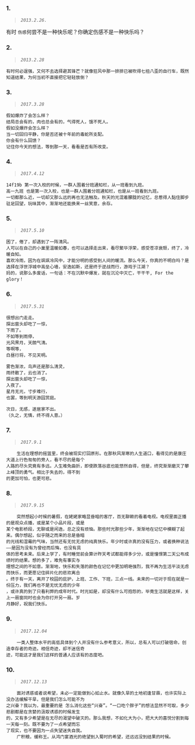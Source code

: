 ### 1.
>*`2013.2.26.`*

有时 `伤感`何尝不是一种快乐呢？你确定伤感不是一种快乐吗？

### 2.
>*`2013.2.28`*

    有时何必逞强，又何不去选择避其锋芒？就像狂风中那一排排已被吹得七扭八歪的自行车，既然知道结果，为何当初不直接把它轻轻放倒？

### 3.
>*`2017.3.28`*

    假如爆炸了会怎么样？
    结局总会有的，肉也总会有的，气得死人，饿不死人。
    假如没爆炸会怎么样？
    当一切回归平静，你是否还被十年前的毒蛇所支配。
    你会有什么回馈？
    记住你今天的想法，等到那一天，看看是否有所改变。

### 4.
>*`2017.4.12`*

    14f19b 第一次入校的时候，一群人围着分班通知栏，从一班看到九班。
    高一九班 也是第一次入校，也是一群人围着分班通知栏，也是从一班看到九班。
    一切都那么近，一切却又那么远的再也无法触及。秋天的光混着朦胧的记忆，总惹得人黏住脚步驻足回望，玩味其中，渐渐地还能换来一丝笑意，余存。

### 5.
>*`2017.5.10`*

    困了，倦了，却遇到了一阵清风。
    人可以在自己的小巢里温暖如春，也可以选择走出来，看尽繁华浮荣，感受苍凉衰颓，终了，冷暖自知。
    喜欢冷雨，因为在飒飒冷风中，才能分明的感受到人间的暖流。那么今天，你真的不明白吗？是选择在浮世浮城中高垒心墙，安逸如斯，还是终于逆战而行，游戏于江湖？
    妈的，说那么多废话，一句话：不在沉默中爆发，就在沉沦中灭亡，干干干, For the glory！

### 6.
>*`2017.5.31`*

    很想出门走走。
    探出窗头却吃了一惊，
    下雨了。
    不如等到雨停，
    光风霁月，天朗气清。
    等啊等，
    白昼行将，不见天明。

    雾色渐浓，鸟声还是那么清灵，
    雨终散了，云也消了。
    探出窗头却吃了一惊，
    入夜了。
    星月无光，寸步难行，
    也罢，等到明天游园赏庭。

    次日，无感，遂居家不出。
    （久之，无情，终不得人意。）

### 7.
>*`2017.9.1`*

        生活在理想的摇篮里，终会被现实打回原形。在那秋风渐寒的人生道口，看得见的是康庄大道上行色匆匆的旁人，看不尽的是每个
    人路的尽头究竟有多远。人生难免曲折，即使跌落谷底也能悠然自得，但是，终究渐渐磨灭了攀上峰顶的勇气。相比于失去的，得不到
    的更加可怕，也更可悲。

### 8.
>*`2017.9.15`*

        突然想起小时候的暑假，在姥姥家略显昏暗的客厅，百无聊赖的看着电视。电视里面正播的是观众点播，或是某个小品片段，或是
    某个电影桥段，无聊或是闲逸，总之没有烦恼。那些时光那些少年，渐渐地在记忆中模糊了起来。偶尔想起，似乎随之而来的总是昏暗
    的光线和湿霉的气味，当然还有无忧无虑的纯真快乐。年少时或许真的没有压力，或者换种说法——是因为没有为曾经而后悔，也没有具
    体的思考未来。后来上学了，有时睡觉前会算计昨天考试都能得多少分，或是憧憬第二天公布成绩时的结果。想的多了，难免有事实与
    理想之间的不如意。渐渐地，快乐和失落的颜色在记忆中更加明艳强烈，我不再为生活平淡无虑而快乐，而更愿记住碎片化的悲欢离合
    。终于有一天，离开了校园的庇护，上班、工作、下班，三点一线。未来的一切对于现在就是一份压力，我们再也不是无忧无虑的少年
    ，或许真的到了只看利弊的成年时代。时光如是，却没有什么可抱怨的，毕竟生活就是这样，关上一扇窗同时也会为你打开另一扇。岁
    月静好，祝我们快乐。

### 9.
>*`2017.12.04`*

        一类人整体水平的高低具体到个人并没有什么参考意义，所以，总有人可以打破宿命，创造幸存者的奇迹。相信奇迹，却不迷信奇
    迹，可能这才是我们这样的普通人应该有的态度吧。

### 10.
>*`2017.12.13`*

        面对诱惑或者说希望，未必一定能做到心如止水。就像久旱的土地初逢甘霖，也许实际上没办法缓解干旱，但是我们怎么可能不为
    之兴奋？我以为，最重要的是 怎么消化这些“兴奋”。“一口吃个胖子”的想法显然不可取，多少悲剧都是在贪婪的汲取诱惑的时候发生
    的，又有多少希望是在无尽的渴望中破灭的。那么我想，不如化大为小，把大大的喜悦分割到每一天每一刻。既不要为了一点希望而忘
    了现实，也不要因为一点失望迷失自我。
        广积粮，缓称王。从鸿门宴酒光的绝望到入蜀时的希望，还远远没到结果的时候。
